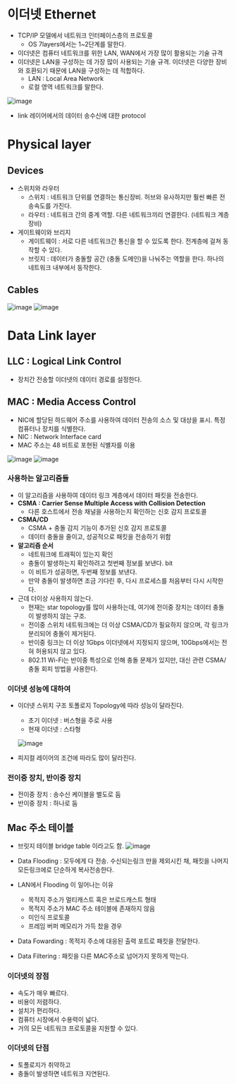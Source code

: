 # 이더넷 Ethernet

- TCP/IP 모델에서 네트워크 인터페이스층의 프로토콜
    - OS 7layers에서는 1~2단계를 말한다.
- 이더넷은 컴퓨터 네트워크를 위한 LAN, WAN에서 가장 많이 활용되는 기술 규격
- 이더넷은 LAN을 구성하는 데 가장 많이 사용되는 기술 규격. 이더넷은 다양한 장비와 호환되기 때문에 LAN을 구성하는 데 적합하다.
    - LAN : Local Area Network
    - 로컬 영역 네트워크를 말한다.
 
![image](https://github.com/CodeSquad-2023-BE-Study/Network-Study/assets/103120173/c8b0bf56-e160-46ac-892a-e45fbdd025c9)

- link 레이어에서의 데이터 송수신에 대한 protocol

# Physical layer

## Devices

- 스위치와 라우터
    - 스위치 : 네트워크 단위를 연결하는 통신장비. 허브와 유사하지만 훨씬 빠른 전송속도를 가진다.
    - 라우터 : 네트워크 간의 중계 역할. 다른 네트워크끼리 연결한다. (네트워크 계층 장비)
- 게이트웨이와 브리지
    - 게이트웨이 : 서로 다른 네트워크간 통신을 할 수 있도록 한다. 전계층에 걸쳐 동작할 수 있다.
    - 브릿지 : 데이터가 충돌할 공간 (충돌 도메인)을 나눠주는 역할을 한다. 하나의 네트워크 내부에서 동작한다.

## Cables
![image](https://github.com/CodeSquad-2023-BE-Study/Network-Study/assets/103120173/bc8bc400-74e6-4c48-898a-a9914c9cd873)
![image](https://github.com/CodeSquad-2023-BE-Study/Network-Study/assets/103120173/baf61604-ccb6-4ef4-b93e-fd9a7fa55e0c)

# Data Link layer

## LLC : Logical Link Control

- 장치간 전송할 이더넷의 데이터 경로를 설정한다.

## MAC : Media Access Control

- NIC에 할당된 하드웨어 주소를 사용하여 데이터 전송의 소스 및 대상을 표시. 특정 컴퓨터나 장치를 식별한다.
- NIC : Network Interface card
- MAC 주소는 48 비트로 포현된 식별자를 이용

![image](https://github.com/CodeSquad-2023-BE-Study/Network-Study/assets/103120173/7deff9da-3d0d-414a-b610-050d976e7dc4)
![image](https://github.com/CodeSquad-2023-BE-Study/Network-Study/assets/103120173/e1229c5d-fda6-4aad-9cf8-081fbbd86ed0)

### 사용하는 알고리즘들

- 이 알고리즘을 사용하여 데이터 링크 계층에서 데이터 패킷을 전송한다.
- **CSMA : Carrier Sense Multiple Access with Collision Detection**
    - 다른 호스트에서 전송 채널을 사용하는지 확인하는 신호 감지 프로토콜
- **CSMA/CD**
    - CSMA + 충돌 감지 기능이 추가된 신호 감지 프로토콜
    - 데이터 충돌을 줄이고, 성공적으로 패킷을 전송하기 위함
- **알고리즘 순서**
    - 네트워크에 트래픽이 있는지 확인
    - 충돌이 발생하는지 확인하려고 첫번째 정보를 보낸다. bit
    - 이 비트가 성공하면, 두번째 정보를 보낸다.
    - 만약 충돌이 발생하면 조금 기다린 후, 다시 프로세스를 처음부터 다시 시작한다.
- 근데 더이상 사용하지 않는다.
    - 현재는 star topology를 많이 사용하는데, 여기에 전이중 장치는 데이터 충돌이 발생하지 않는 구조.
    - 전이중 스위치 네트워크에는 더 이상 CSMA/CD가 필요하지 않으며, 각 링크가 분리되어 충돌이 제거된다.
    - 반이중 링크는 더 이상 1Gbps 이더넷에서 지정되지 않으며, 10Gbps에서는 전혀 허용되지 않고 있다.
    - 802.11 Wi-Fi는 반이중 특성으로 인해 충돌 문제가 있지만, 대신 관련 CSMA/충돌 회피 방법을 사용한다.
 
### 이더넷 성능에 대하여
- 이더넷 스위치 구조 토폴로지 Topology에 따라 성능이 달라진다.
    - 초기 이더넷 : 버스형을 주로 사용
    - 현재 이더넷 : 스타형
  
    ![image](https://github.com/CodeSquad-2023-BE-Study/Network-Study/assets/103120173/84f1eb3d-74b1-499a-af25-d9583af03765)
- 피지컬 레이어의 조건에 따라도 많이 달라진다.

### 전이중 장치, 반이중 장치

- 전이중 장치 : 송수신 케이블을 별도로 둠
- 반이중 장치 : 하나로 둠

## Mac 주소 테이블

- 브릿지 테이블 bridge table 이라고도 함.
![image](https://github.com/CodeSquad-2023-BE-Study/Network-Study/assets/103120173/a361387c-b1b1-4df9-bfc6-3882e19fee77)

- Data Flooding : 모두에게 다 전송. 수신되는링크 만을 제외시킨 채, 패킷을 나머지 모든링크에로 단순하게 복사전송한다.
- LAN에서 Flooding 이 일어나는 이유
    - 목적지 주소가 멀티캐스트 혹은 브로드캐스트 형태
    - 목적지 주소가 MAC 주소 테이블에 존재하지 않음
    - 미인식 프로토콜
    - 프레임 버퍼 메모리가 가득 찼을 경우
- Data Fowarding : 목적지 주소에 대응된 출력 포트로 패킷을 전달한다.
- Data Filtering : 패킷을 다른 MAC주소로 넘어가지 못하게 막는다.

### 이더넷의 장점

- 속도가 매우 빠르다.
- 비용이 저렴하다.
- 설치가 편리하다.
- 컴퓨터 시장에서 수용력이 넓다.
- 거의 모든 네트워크 프로토콜을 지원할 수 있다.

### 이더넷의 단점

- 토폴로지가 취약하고
- 충돌이 발생하면 네트워크 지연된다.
